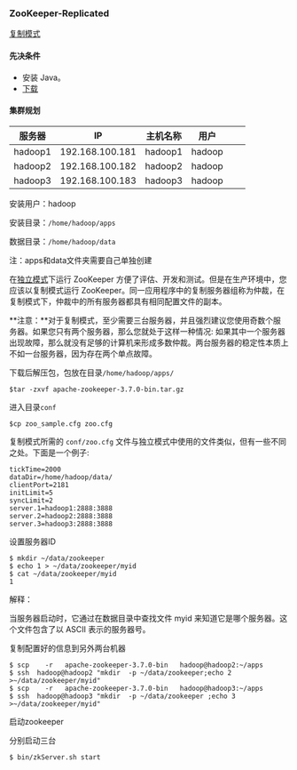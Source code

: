 ### ZooKeeper-Replicated

[复制模式](https://zookeeper.apache.org/doc/r3.7.0/zookeeperStarted.html#sc_RunningReplicatedZooKeeper)



#### 先决条件

- 安装 Java。
- [下载](https://zookeeper.apache.org/releases.html)



#### 集群规划

| 服务器  | IP              | 主机名称 | 用户   |      |      |
| ------- | --------------- | -------- | ------ | ---- | ---- |
| hadoop1 | 192.168.100.181 | hadoop1  | hadoop |      |      |
| hadoop2 | 192.168.100.182 | hadoop2  | hadoop |      |      |
| hadoop3 | 192.168.100.183 | hadoop3  | hadoop |      |      |



安装用户：hadoop

安装目录：`/home/hadoop/apps`

数据目录：`/home/hadoop/data`

注：apps和data文件夹需要自己单独创建



在[独立模式](https://zookeeper.apache.org/doc/r3.7.0/zookeeperStarted.html#sc_InstallingSingleMode)下运行 ZooKeeper 方便了评估、开发和测试。但是在生产环境中，您应该以复制模式运行 ZooKeeper。同一应用程序中的复制服务器组称为仲裁，在复制模式下，仲裁中的所有服务器都具有相同配置文件的副本。



**注意：**对于复制模式，至少需要三台服务器，并且强烈建议您使用奇数个服务器。如果您只有两个服务器，那么您就处于这样一种情况: 如果其中一个服务器出现故障，那么就没有足够的计算机来形成多数仲裁。两台服务器的稳定性本质上不如一台服务器，因为存在两个单点故障。



下载后解压包，包放在目录`/home/hadoop/apps/`

```
$tar -zxvf apache-zookeeper-3.7.0-bin.tar.gz
```

进入目录`conf`

```
$cp zoo_sample.cfg zoo.cfg
```

复制模式所需的 `conf/zoo.cfg` 文件与独立模式中使用的文件类似，但有一些不同之处。下面是一个例子:

```
tickTime=2000
dataDir=/home/hadoop/data/
clientPort=2181
initLimit=5
syncLimit=2
server.1=hadoop1:2888:3888
server.2=hadoop2:2888:3888
server.3=hadoop3:2888:3888
```



设置服务器ID

```
$ mkdir ~/data/zookeeper
$ echo 1 > ~/data/zookeeper/myid
$ cat ~/data/zookeeper/myid
1
```

解释：

当服务器启动时，它通过在数据目录中查找文件 myid 来知道它是哪个服务器。这个文件包含了以 ASCII 表示的服务器号。



复制配置好的信息到另外两台机器

```
$ scp    -r   apache-zookeeper-3.7.0-bin   hadoop@hadoop2:~/apps
$ ssh  hadoop@hadoop2 "mkdir  -p ~/data/zookeeper;echo 2 >~/data/zookeeper/myid"
$ scp    -r   apache-zookeeper-3.7.0-bin   hadoop@hadoop3:~/apps
$ ssh  hadoop@hadoop3 "mkdir  -p ~/data/zookeeper ;echo 3 >~/data/zookeeper/myid"
```



启动zookeeper

分别启动三台

```
$ bin/zkServer.sh start
```

